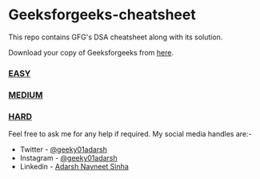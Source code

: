 # Geeksforgeeks-cheatsheet
This repo contains GFG's DSA cheatsheet along with its solution.

Download your copy of Geeksforgeeks from [here](https://drive.google.com/file/d/1ES_pys8qgC_BAhmcge7LAvlnGrbgRwn-/view).

### [EASY](url)
### [MEDIUM](url)
### [HARD]()

Feel free to ask me for any help if required.
My social media handles are:-
* Twitter - [@geeky01adarsh](https://twitter.com/geeky01adarsh)
* Instagram - [@geeky01adarsh](https://www.instagram.com/geeky01adarsh/)
* Linkedin - [Adarsh Navneet Sinha](https://www.linkedin.com/in/adarsh-navneet-sinha-34a36419a/)
